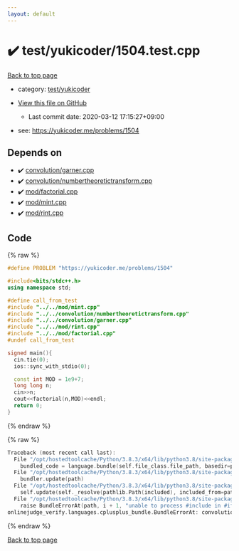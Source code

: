 ```yaml
---
layout: default
---
```


<!-- mathjax config similar to math.stackexchange -->
<script type="text/javascript" async
  src="https://cdnjs.cloudflare.com/ajax/libs/mathjax/2.7.5/MathJax.js?config=TeX-MML-AM_CHTML">
</script>
<script type="text/x-mathjax-config">
  MathJax.Hub.Config({
    TeX: { equationNumbers: { autoNumber: "AMS" }},
    tex2jax: {
      inlineMath: [ ['$','$'] ],
      processEscapes: true
    },
    "HTML-CSS": { matchFontHeight: false },
    displayAlign: "left",
    displayIndent: "2em"
  });
</script>

<script type="text/javascript" src="https://cdnjs.cloudflare.com/ajax/libs/jquery/3.4.1/jquery.min.js"></script>
<script src="https://cdn.jsdelivr.net/npm/jquery-balloon-js@1.1.2/jquery.balloon.min.js" integrity="sha256-ZEYs9VrgAeNuPvs15E39OsyOJaIkXEEt10fzxJ20+2I=" crossorigin="anonymous"></script>
<script type="text/javascript" src="../../../assets/js/copy-button.js"></script>
<link rel="stylesheet" href="../../../assets/css/copy-button.css" />


# :heavy_check_mark: test/yukicoder/1504.test.cpp

<a href="../../../index.html">Back to top page</a>

* category: <a href="../../../index.html#de60e5ba474ac43bf7562c10f5977e2d">test/yukicoder</a>
* <a href="{{ site.github.repository_url }}/blob/master/test/yukicoder/1504.test.cpp">View this file on GitHub</a>
    - Last commit date: 2020-03-12 17:15:27+09:00


* see: <a href="https://yukicoder.me/problems/1504">https://yukicoder.me/problems/1504</a>


## Depends on

* :heavy_check_mark: <a href="../../../library/convolution/garner.cpp.html">convolution/garner.cpp</a>
* :heavy_check_mark: <a href="../../../library/convolution/numbertheoretictransform.cpp.html">convolution/numbertheoretictransform.cpp</a>
* :heavy_check_mark: <a href="../../../library/mod/factorial.cpp.html">mod/factorial.cpp</a>
* :heavy_check_mark: <a href="../../../library/mod/mint.cpp.html">mod/mint.cpp</a>
* :heavy_check_mark: <a href="../../../library/mod/rint.cpp.html">mod/rint.cpp</a>


## Code

<a id="unbundled"></a>
{% raw %}
```cpp
#define PROBLEM "https://yukicoder.me/problems/1504"

#include<bits/stdc++.h>
using namespace std;

#define call_from_test
#include "../../mod/mint.cpp"
#include "../../convolution/numbertheoretictransform.cpp"
#include "../../convolution/garner.cpp"
#include "../../mod/rint.cpp"
#include "../../mod/factorial.cpp"
#undef call_from_test

signed main(){
  cin.tie(0);
  ios::sync_with_stdio(0);

  const int MOD = 1e9+7;
  long long n;
  cin>>n;
  cout<<factorial(n,MOD)<<endl;
  return 0;
}

```
{% endraw %}

<a id="bundled"></a>
{% raw %}
```cpp
Traceback (most recent call last):
  File "/opt/hostedtoolcache/Python/3.8.3/x64/lib/python3.8/site-packages/onlinejudge_verify/docs.py", line 349, in write_contents
    bundled_code = language.bundle(self.file_class.file_path, basedir=pathlib.Path.cwd())
  File "/opt/hostedtoolcache/Python/3.8.3/x64/lib/python3.8/site-packages/onlinejudge_verify/languages/cplusplus.py", line 185, in bundle
    bundler.update(path)
  File "/opt/hostedtoolcache/Python/3.8.3/x64/lib/python3.8/site-packages/onlinejudge_verify/languages/cplusplus_bundle.py", line 307, in update
    self.update(self._resolve(pathlib.Path(included), included_from=path))
  File "/opt/hostedtoolcache/Python/3.8.3/x64/lib/python3.8/site-packages/onlinejudge_verify/languages/cplusplus_bundle.py", line 306, in update
    raise BundleErrorAt(path, i + 1, "unable to process #include in #if / #ifdef / #ifndef other than include guards")
onlinejudge_verify.languages.cplusplus_bundle.BundleErrorAt: convolution/numbertheoretictransform.cpp: line 8: unable to process #include in #if / #ifdef / #ifndef other than include guards

```
{% endraw %}

<a href="../../../index.html">Back to top page</a>

